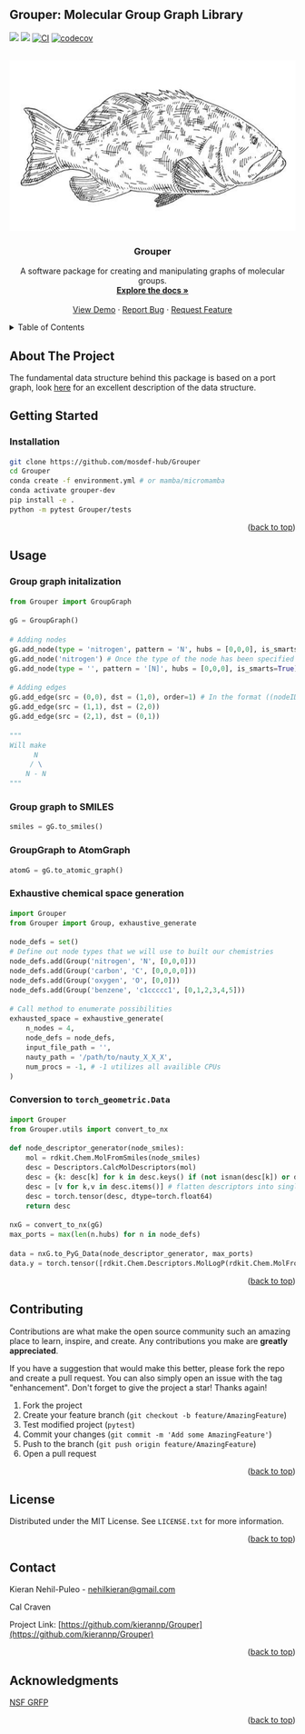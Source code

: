 
## Grouper: Molecular Group Graph Library

![](https://anaconda.org/conda-forge/Grouper/badges/license.svg)
[![](https://anaconda.org/conda-forge/Grouper/badges/version.svg)](https://anaconda.org/conda-forge/Grouper)
[![CI](https://github.com/mosdef-hub/Grouper/actions/workflows/CI.yaml/badge.svg)](https://github.com/mosdef-hub/Grouper/actions/workflows/run_test.yaml)
[![codecov](https://codecov.io/github/mosdef-hub/grouper/graph/badge.svg?token=gbWBumkZgJ)](https://codecov.io/github/mosdef-hub/grouper)



<!-- PROJECT LOGO -->
<br />
<div align="center">
  <a href="https://github.com/mosdef-hub/Grouper">
    <img src="images/grouper.jpeg" alt="Logo" width="700" height="300">
  </a>

<h3 align="center">Grouper</h3>

  <p align="center">
    A software package for creating and manipulating graphs of molecular groups.
    <br />
    <a href="https://github.com/mosdef-hub/Grouper"><strong>Explore the docs »</strong></a>
    <br />
    <br />
    <a href="https://github.com/mosdef-hub/Grouper">View Demo</a>
    ·
    <a href="https://github.com/mosdef-hub/Grouper/issues">Report Bug</a>
    ·
    <a href="https://github.com/mosdef-hub/Grouper/issues">Request Feature</a>
  </p>
</div>



<!-- TABLE OF CONTENTS -->
<details>
  <summary>Table of Contents</summary>
  <ol>
    <li>
      <a href="#about-the-project">About The Project</a>
    </li>
    <li>
      <a href="#getting-started">Getting Started</a>
      <ul>
        <li><a href="#prerequisites">Prerequisites</a></li>
        <li><a href="#installation">Installation</a></li>
      </ul>
    </li>
    <li><a href="#usage">Usage</a></li>
    <li><a href="#roadmap">Roadmap</a></li>
    <li><a href="#contributing">Contributing</a></li>
    <li><a href="#license">License</a></li>
    <li><a href="#contact">Contact</a></li>
    <li><a href="#acknowledgments">Acknowledgments</a></li>
  </ol>
</details>



<!-- ABOUT THE PROJECT -->
## About The Project

The fundamental data structure behind this package is based on a port graph, look [here](https://doi.org/10.1017/S0960129518000270) for an excellent description of the data structure.


<!-- GETTING STARTED -->
## Getting Started

### Installation

```sh
git clone https://github.com/mosdef-hub/Grouper
cd Grouper
conda create -f environment.yml # or mamba/micromamba
conda activate grouper-dev
pip install -e .
python -m pytest Grouper/tests
```

<p align="right">(<a href="#readme-top">back to top</a>)</p>


<!-- USAGE EXAMPLES -->
## Usage

### Group graph initalization
```python
from Grouper import GroupGraph

gG = GroupGraph()

# Adding nodes
gG.add_node(type = 'nitrogen', pattern = 'N', hubs = [0,0,0], is_smarts=False) # default of is_smarts is False
gG.add_node('nitrogen') # Once the type of the node has been specified we can use it again
gG.add_node(type = '', pattern = '[N]', hubs = [0,0,0], is_smarts=True) # Alternatively we can just use smarts

# Adding edges
gG.add_edge(src = (0,0), dst = (1,0), order=1) # In the format ((nodeID, srcPort), (nodeID, dstPort), bondOrder)
gG.add_edge(src = (1,1), dst = (2,0))
gG.add_edge(src = (2,1), dst = (0,1))

"""
Will make
      N
     / \
    N - N
"""
```

### Group graph to SMILES
```python
smiles = gG.to_smiles()
```
### GroupGraph to AtomGraph
```python
atomG = gG.to_atomic_graph()
```



### Exhaustive chemical space generation
```python
import Grouper
from Grouper import Group, exhaustive_generate

node_defs = set()
# Define out node types that we will use to built our chemistries
node_defs.add(Group('nitrogen', 'N', [0,0,0]))
node_defs.add(Group('carbon', 'C', [0,0,0,0]))
node_defs.add(Group('oxygen', 'O', [0,0]))
node_defs.add(Group('benzene', 'c1ccccc1', [0,1,2,3,4,5]))

# Call method to enumerate possibilities
exhausted_space = exhaustive_generate(
    n_nodes = 4,
    node_defs = node_defs,
    input_file_path = '',
    nauty_path = '/path/to/nauty_X_X_X',
    num_procs = -1, # -1 utilizes all availible CPUs
)
```

### Conversion to `torch_geometric.Data`
```python
import Grouper
from Grouper.utils import convert_to_nx

def node_descriptor_generator(node_smiles):
    mol = rdkit.Chem.MolFromSmiles(node_smiles)
    desc = Descriptors.CalcMolDescriptors(mol)
    desc = {k: desc[k] for k in desc.keys() if (not isnan(desc[k]) or desc[k] is not None)}
    desc = [v for k,v in desc.items()] # flatten descriptors into single vector
    desc = torch.tensor(desc, dtype=torch.float64)
    return desc

nxG = convert_to_nx(gG)
max_ports = max(len(n.hubs) for n in node_defs)

data = nxG.to_PyG_Data(node_descriptor_generator, max_ports)
data.y = torch.tensor([rdkit.Chem.Descriptors.MolLogP(rdkit.Chem.MolFromSmiles(d))]) # here we utilize rdkit to estimate logP, but obviously can be generated another way
```



<p align="right">(<a href="#readme-top">back to top</a>)</p>

<!-- CONTRIBUTING -->
## Contributing

Contributions are what make the open source community such an amazing place to learn, inspire, and create. Any contributions you make are **greatly appreciated**.

If you have a suggestion that would make this better, please fork the repo and create a pull request. You can also simply open an issue with the tag "enhancement".
Don't forget to give the project a star! Thanks again!

1. Fork the project
2. Create your feature branch (`git checkout -b feature/AmazingFeature`)
3. Test modified project (`pytest`)
4. Commit your changes (`git commit -m 'Add some AmazingFeature'`)
5. Push to the branch (`git push origin feature/AmazingFeature`)
6. Open a pull request

<p align="right">(<a href="#readme-top">back to top</a>)</p>


<!-- LICENSE -->
## License

Distributed under the MIT License. See `LICENSE.txt` for more information.

<p align="right">(<a href="#readme-top">back to top</a>)</p>



<!-- CONTACT -->
## Contact

Kieran Nehil-Puleo - nehilkieran@gmail.com

Cal Craven

Project Link: [https://github.com/kierannp/Grouper](https://github.com/kierannp/Grouper)

<p align="right">(<a href="#readme-top">back to top</a>)</p>



<!-- ACKNOWLEDGMENTS -->
## Acknowledgments
[NSF GRFP](https://www.nsfgrfp.org/)

<p align="right">(<a href="#readme-top">back to top</a>)</p>



<!-- MARKDOWN LINKS & IMAGES -->
<!-- https://www.markdownguide.org/basic-syntax/#reference-style-links -->
[contributors-shield]: https://img.shields.io/github/contributors/kierannp/Grouper.svg?style=for-the-badge
[contributors-url]: https://github.com/kierannp/Grouper/graphs/contributors
[forks-shield]: https://img.shields.io/github/forks/kierannp/Grouper.svg?style=for-the-badge
[forks-url]: https://github.com/kierannp/Grouper/network/members
[stars-shield]: https://img.shields.io/github/stars/kierannp/Grouper.svg?style=for-the-badge
[stars-url]: https://github.com/kierannp/Grouper/stargazers
[issues-shield]: https://img.shields.io/github/issues/kierannp/Grouper.svg?style=for-the-badge
[issues-url]: https://github.com/kierannp/Grouper/issues
[license-shield]: https://img.shields.io/badge/License-MIT-yellow.svg
[license-url]: https://github.com/kierannp/Grouper/blob/master/LICENSE.txt
